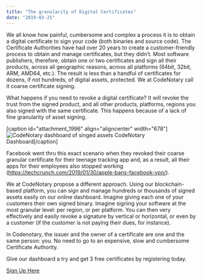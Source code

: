 ```yaml
---
title: "The granularity of Digital Certificates"
date: "2019-03-25"
---
```


We all know how painful, cumbersome and complex a process it is to obtain a digital certificate to sign your code (both binaries and source code). The Certificate Authorities have had over 20 years to create a customer-friendly process to obtain and manage certificates, but they didn’t. Most software publishers, therefore, obtain one or two certificates and sign all their products, across all geographic reasons, across all platforms (64bit, 32bit, ARM, AMD64, etc.). The result is less than a handful of certificates for dozens, if not hundreds, of digital assets, protected. We at CodeNotary call it coarse certificate signing.

What happens if you need to revoke a digital certificate? It will revoke the trust from the signed product, and all other products, platforms, regions you also signed with the same certificate. This happens because of a lack of fine granularity of asset signing.

\[caption id="attachment\_1996" align="aligncenter" width="678"\]![CodeNotary dashboard of singed assets](/images/blog/codenotary-dashboard.png) CodeNotary Dashboard\[/caption\]

Facebook went thru this exact scenario when they revoked their coarse granular certificate for their teenage tracking app and, as a result, all their apps for their employees also stopped working (https://techcrunch.com/2019/01/30/apple-bans-facebook-vpn/).

We at CodeNotary propose a different approach. Using our blockchain-based platform, you can sign and manage hundreds or thousands of signed assets easily on our online dashboard. Imagine giving each one of your customers their own signed binary. Imagine signing your software at the most granular level: per region, or per platform. You can then very effectively and easily revoke a signature by vertical or horizontal, or even by a customer (if the customer is not paying their dues, for instance).

In Codenotary, the issuer and the owner of a certificate are one and the same person: you. No need to go to an expensive, slow and cumbersome Certificate Authority.

Give our dashboard a try and get 3 free certificates by registering today.

[Sign Up Here](https://dashboard.codenotary.io/auth/signup)
